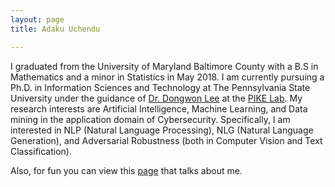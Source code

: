 ```yaml
---
layout: page
title: Adaku Uchendu 

---
```

I graduated from the University of Maryland Baltimore County with a B.S in Mathematics and a minor 
in Statistics in May 2018. I am currently pursuing a Ph.D. in Information Sciences and Technology at The
Pennsylvania State University under the guidance of [Dr. Dongwon Lee](http://pike.psu.edu/dongwon/) at the [PIKE Lab](http://pike.psu.edu/). My research interests are Artificial Intelligence, Machine Learning, and 
Data mining in the application domain of Cybersecurity. 
Specifically, I am interested in NLP (Natural Language Processing), NLG (Natural Language Generation), and Adversarial Robustness (both in Computer Vision and Text Classification).


Also, for fun you can view this [page](https://news.umbc.edu/adaku-uchendu-to-extend-passion-for-mathematics-through-information-sciences-ph-d-at-penn-state/) that talks about me. 
